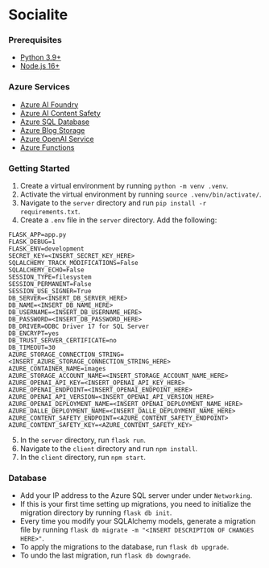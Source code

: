 # Socialite

### Prerequisites
- [Python 3.9+](https://www.python.org/downloads/)
- [Node.js 16+](https://docs.npmjs.com/downloading-and-installing-node-js-and-npm)

### Azure Services
- [Azure AI Foundry](https://learn.microsoft.com/en-us/azure/ai-foundry/what-is-ai-foundry)
- [Azure AI Content Safety](https://azure.microsoft.com/en-us/products/ai-services/ai-content-safety)
- [Azure SQL Database](https://azure.microsoft.com/en-us/products/azure-sql/database)
- [Azure Blog Storage](https://learn.microsoft.com/en-us/azure/storage/common/storage-account-overview)
- [Azure OpenAI Service](https://azure.microsoft.com/en-us/products/ai-services/openai-service)
- [Azure Functions](https://learn.microsoft.com/en-us/azure/azure-functions/functions-overview)

### Getting Started
1. Create a virtual environment by running `python -m venv .venv`. 
2. Activate the virtual environment by running `source .venv/bin/activate/`.
3. Navigate to the `server` directory and run `pip install -r requirements.txt`.
4. Create a `.env` file in the `server` directory. Add the following:
```
FLASK_APP=app.py
FLASK_DEBUG=1
FLASK_ENV=development
SECRET_KEY=<INSERT_SECRET_KEY_HERE>
SQLALCHEMY_TRACK_MODIFICATIONS=False
SQLALCHEMY_ECHO=False
SESSION_TYPE=filesystem
SESSION_PERMANENT=False
SESSION_USE_SIGNER=True
DB_SERVER=<INSERT_DB_SERVER_HERE>
DB_NAME=<INSERT_DB_NAME_HERE>
DB_USERNAME=<INSERT_DB_USERNAME_HERE>
DB_PASSWORD=<INSERT_DB_PASSWORD_HERE>
DB_DRIVER=ODBC Driver 17 for SQL Server
DB_ENCRYPT=yes
DB_TRUST_SERVER_CERTIFICATE=no
DB_TIMEOUT=30
AZURE_STORAGE_CONNECTION_STRING=<INSERT_AZURE_STORAGE_CONNECTION_STRING_HERE>
AZURE_CONTAINER_NAME=images
AZURE_STORAGE_ACCOUNT_NAME=<INSERT_STORAGE_ACCOUNT_NAME_HERE>
AZURE_OPENAI_API_KEY=<INSERT_OPENAI_API_KEY_HERE>
AZURE_OPENAI_ENDPOINT=<INSERT_OPENAI_ENDPOINT_HERE>
AZURE_OPENAI_API_VERSION=<INSERT_OPENAI_API_VERSION_HERE>
AZURE_OPENAI_DEPLOYMENT_NAME=<INSERT_OPENAI_DEPLOYMENT_NAME_HERE>
AZURE_DALLE_DEPLOYMENT_NAME=<INSERT_DALLE_DEPLOYMENT_NAME_HERE>
AZURE_CONTENT_SAFETY_ENDPOINT=<AZURE_CONTENT_SAFETY_ENDPOINT>
AZURE_CONTENT_SAFETY_KEY=<AZURE_CONTENT_SAFETY_KEY>
```
5. In the `server` directory, run `flask run`.
6. Navigate to the `client` directory and run `npm install`.
7. In the `client` directory, run `npm start`.

### Database
- Add your IP address to the Azure SQL server under under `Networking`.
- If this is your first time setting up migrations, you need to initialize the migration directory by running `flask db init`.
- Every time you modify your SQLAlchemy models, generate a migration file by running `flask db migrate -m "<INSERT DESCRIPTION OF CHANGES HERE>"`.
- To apply the migrations to the database, run `flask db upgrade`.
- To undo the last migration, run `flask db downgrade`.

